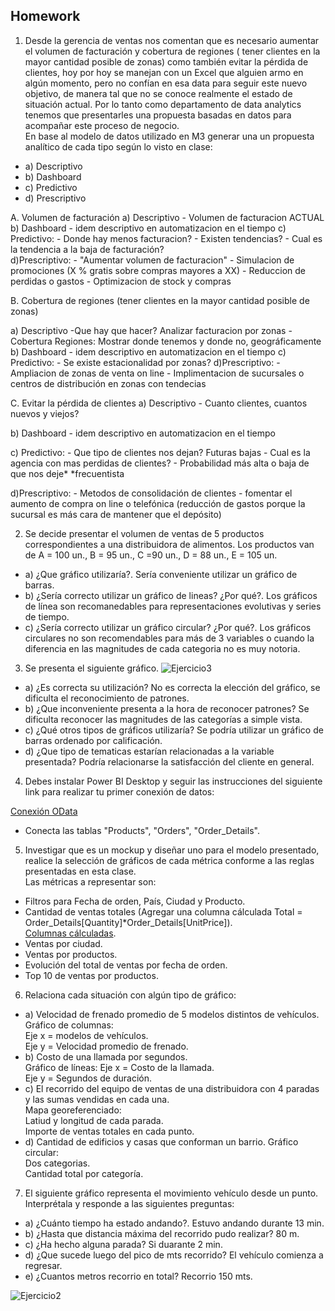 ## Homework

1. Desde la gerencia de ventas nos comentan que es necesario aumentar el volumen de facturación y cobertura de regiones ( tener clientes en la mayor cantidad posible de zonas) como también evitar la pérdida de clientes, hoy por hoy se manejan con un Excel que alguien armo en algún momento, pero no confían en esa data para seguir este nuevo objetivo, de manera tal que no se conoce realmente el estado de situación actual. Por lo tanto como departamento de data analytics tenemos que presentarles una propuesta basadas en datos para acompañar este proceso de negocio.  
En base al modelo de datos utilizado en M3  generar una un propuesta analítico de cada tipo según lo visto en clase:  

- a) Descriptivo  
- b) Dashboard  
- c) Predictivo  
- d) Prescriptivo

A. Volumen de facturación
a) Descriptivo 
	- Volumen de facturacion ACTUAL
b) Dashboard
	- idem descriptivo en automatizacion en el tiempo
c) Predictivo:
	- Donde hay menos facturacion? 
    - Existen tendencias?
	- Cual es la tendencia a la baja de facturación?  
d)Prescriptivo:
    - "Aumentar volumen de facturacion"
	- Simulacion de promociones (X % gratis sobre compras mayores a XX) 
	- Reduccion de perdidas o gastos
	- Optimizacion de stock y compras

B. Cobertura de regiones (tener clientes en la mayor cantidad posible de zonas)

a) Descriptivo 
	-Que hay que hacer? Analizar facturacion por zonas
	-Cobertura Regiones: Mostrar donde tenemos y donde no, geográficamente 
b) Dashboard
	- idem descriptivo en automatizacion en el tiempo
c) Predictivo:
	- Se existe estacionalidad por zonas?
d)Prescriptivo:
	- Ampliacion de zonas de venta on line
	- Implimentacion de sucursales o centros de distribución en zonas con tendecias 

C. Evitar la pérdida de clientes
a) Descriptivo 
 	- Cuanto clientes, cuantos nuevos y viejos?

b) Dashboard
	- idem descriptivo en automatizacion en el tiempo

c) Predictivo:
	- Que tipo de clientes nos dejan? Futuras bajas
	- Cual es la agencia con mas perdidas de clientes?
	- Probabilidad más alta o baja de que nos deje* 
*frecuentista

d)Prescriptivo:
	- Metodos de consolidación de clientes 
	- fomentar el aumento de compra on line o telefónica 
       (reducción de gastos porque la sucursal es más cara de mantener que el depósito)

2. Se decide presentar el volumen de ventas de 5 productos correspondientes a una distribuidora de alimentos. Los productos van de A = 100 un., B = 95 un., C =90 un., D = 88 un., E = 105 un.

 - a) ¿Que gráfico utilizaría?. Sería conveniente utilizar un gráfico de barras.  
 - b) ¿Sería correcto utilizar un gráfico de lineas? ¿Por qué?. Los gráficos de línea son recomanedables para representaciones evolutivas y series de tiempo.  
 - c) ¿Sería correcto utilizar un gráfico circular? ¿Por qué?. Los gráficos circulares no son recomendables para más de 3 variables o cuando la diferencia en las magnitudes de cada categoria no es muy notoria. 

3. Se presenta el siguiente gráfico.
![Ejercicio3](../_src/assets/ejer3.PNG)
 - a) ¿Es correcta su utilización? No es correcta la elección del gráfico, se dificulta el reconocimiento de patrones.
 - b) ¿Que inconveniente presenta a la hora de reconocer patrones? Se dificulta reconocer las magnitudes de las categorías a simple vista.
 - c) ¿Qué otros tipos de gráficos utilizaría? Se podría utilizar un gráfico de barras ordenado por calificación.
 - d) ¿Que tipo de tematicas estarían relacionadas a la variable presentada? Podría relacionarse la satisfacción del cliente en general.

4. Debes instalar Power BI Desktop y seguir las instrucciones del siguiente link para realizar tu primer conexión de datos:

[Conexión OData](https://docs.microsoft.com/en-us/power-query/power-query-ui)

- Conecta las tablas "Products", "Orders", "Order_Details".

5. Investigar que es un mockup y diseñar uno para el modelo presentado, realice la selección de gráficos de cada métrica conforme a las reglas presentadas en esta clase.  
Las métricas a representar son:
  - Filtros para Fecha de orden, País, Ciudad y Producto.
  - Cantidad de ventas totales (Agregar una columna cálculada Total = Order_Details[Quantity]*Order_Details[UnitPrice]).  
  [Columnas cálculadas](https://docs.microsoft.com/es-es/power-bi/transform-model/desktop-tutorial-create-calculated-columns).
  - Ventas por ciudad.
  - Ventas por productos.
  - Evolución del total de ventas por fecha de orden.
  - Top 10 de ventas por productos.

6. Relaciona cada situación con algún tipo de gráfico:
- a) Velocidad de frenado promedio de 5 modelos distintos de vehículos.<br>
Gráfico de columnas:<br>
Eje x = modelos de vehículos.<br>
Eje y = Velocidad promedio de frenado.<br>
- b) Costo de una llamada por segundos.<br>
Gráfico de líneas:
Eje x = Costo de la llamada.<br>
Eje y = Segundos de duración.<br>
- c) El recorrido del equipo de ventas de una distribuidora con 4 paradas y las sumas vendidas en cada una.<br>
Mapa georeferenciado:<br>
Latiud y longitud de cada parada.<br>
Importe de ventas totales en cada punto.<br>
- d) Cantidad de edificios y casas que conforman un barrio.
Gráfico circular:<br>
Dos categorias.<br>
Cantidad total por categoría.<br>

7. El siguiente gráfico representa el movimiento vehículo desde un punto. Interprétala y responde a las siguientes preguntas:
- a) ¿Cuánto tiempo ha estado andando?. Estuvo andando durante 13 min.
- b) ¿Hasta que distancia máxima del recorrido pudo realizar? 80 m. 
- c) ¿Ha hecho alguna parada? Si duarante 2 min.
- d) ¿Que sucede luego del pico de mts recorrido? El vehículo comienza a regresar.
- e) ¿Cuantos metros recorrio en total? Recorrio 150 mts.

![Ejercicio2](../_src/assets/ejer2.PNG)
 